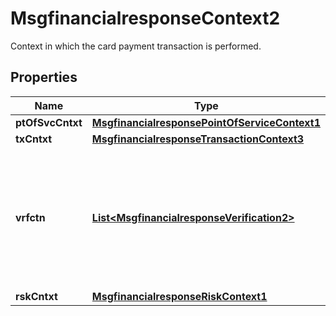 

# MsgfinancialresponseContext2

Context in which the card payment transaction is performed.
## Properties

Name | Type | Description | Notes
------------ | ------------- | ------------- | -------------
**ptOfSvcCntxt** | [**MsgfinancialresponsePointOfServiceContext1**](MsgfinancialresponsePointOfServiceContext1.md) |  |  [optional]
**txCntxt** | [**MsgfinancialresponseTransactionContext3**](MsgfinancialresponseTransactionContext3.md) |  |  [optional]
**vrfctn** | [**List&lt;MsgfinancialresponseVerification2&gt;**](MsgfinancialresponseVerification2.md) | Method and data intended to be used for this transaction in order to authenticate or verify  the cardholder or his card. |  [optional]
**rskCntxt** | [**MsgfinancialresponseRiskContext1**](MsgfinancialresponseRiskContext1.md) |  |  [optional]



